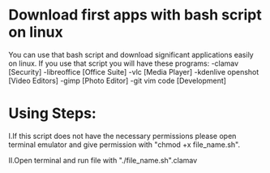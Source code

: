 # Download first apps with bash script on linux
You can use that bash script and download significant applications easily on linux.
If you use that script you will have these programs:
-clamav [Security]
-libreoffice [Office Suite]
-vlc [Media Player]
-kdenlive openshot [Video Editors]
-gimp [Photo Editor]
-git vim code [Development]

# Using Steps: 

I.If this script does not have the necessary permissions please open terminal emulator and give permission with "chmod +x file_name.sh".

II.Open terminal and run file with "./file_name.sh".clamav
